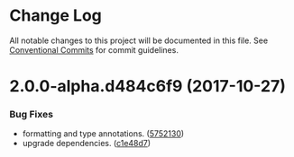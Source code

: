 # Change Log

All notable changes to this project will be documented in this file.
See [Conventional Commits](https://conventionalcommits.org) for commit guidelines.

<a name="2.0.0-alpha.d484c6f9"></a>
# 2.0.0-alpha.d484c6f9 (2017-10-27)


### Bug Fixes

* formatting and type annotations. ([5752130](https://github.com/zalando-incubator/tessellate/commit/5752130))
* upgrade dependencies. ([c1e48d7](https://github.com/zalando-incubator/tessellate/commit/c1e48d7))
